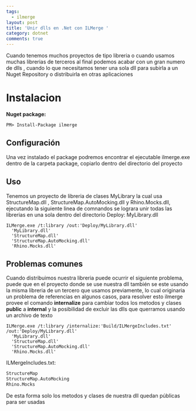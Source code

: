 ```yaml
---
tags:
  - ilmerge
layout: post
title: 'Unir dlls en .Net con ILMerge '
category: dotnet
comments: true
---
```


Cuando tenemos muchos proyectos de tipo libreria o cuando usamos muchas librerias de terceros al final podemos acabar con un gran numero de dlls , cuando lo que necesitamos tener una sola dll para subirla a un Nuget Repository o distribuirla en otras aplicaciones

# Instalacion

**Nuget package:**

```dosbatch
PM> Install-Package ilmerge
```

## Configuración

Una vez instalado el package podremos encontrar el ejecutable ilmerge.exe dentro de la carpeta package, copiarlo dentro del directorio del proyecto

## Uso

Tenemos un proyecto de libreria de clases MyLibrary la cual usa StructureMap.dll , StructureMap.AutoMocking.dll y  Rhino.Mocks.dll, ejecutando la siguiente linea de comnandos se lograra unir todas las librerias en una sola dentro del directorio Deploy: MyLibrary.dll

```dosbatch
ILMerge.exe /t:library /out:'Deploy/MyLibrary.dll'
  'MyLibrary.dll'
  'StructureMap.dll'
  'StructureMap.AutoMocking.dll'
  'Rhino.Mocks.dll'
```

## Problemas comunes

Cuando distribuimos nuestra libreria puede ocurrir el siguiente problema, puede que en el proyecto donde se use nuestra dll también se este usando la misma libreria de un tercero que usamos previamente, lo cual originaria un problema de referencias en algunos casos, para resolver esto ilmerge provee el comando **internalize** para cambiar todos los metodos y clases **public** a **internal** y la posibilidad de excluir las dlls que querramos usando un archivo de texto

```dosbatch
ILMerge.exe /t:library /internalize:'Build/ILMergeIncludes.txt' /out:'Deploy/MyLibrary.dll'
  'MyLibrary.dll'
  'StructureMap.dll'
  'StructureMap.AutoMocking.dll'
  'Rhino.Mocks.dll'
```

ILMergeIncludes.txt:

```sh
StructureMap
StructureMap.AutoMocking
Rhino.Mocks
```

De esta forma solo los metodos y clases de nuestra dll quedan públicas para ser usadas
